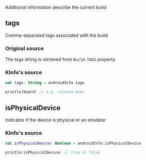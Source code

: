 Additional information describe the current build

## tags

Comma-separated tags associated with the build

### Original source

The tags string is retrieved from `Build.TAGS` property

### KInfo's source

```kotlin
val tags: String = androidInfo.tags

println(board) // e.g. release-keys
```

## isPhysicalDevice

Indicates if the device is physical or an emulator

### KInfo's source

```kotlin
val isPhysicalDevice: Boolean = androidInfo.isPhysicalDevice

println(isPhysicalDevice) // true or false
```